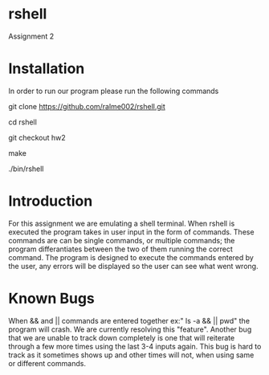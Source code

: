 # rshell
Assignment 2


# Installation

In order to run our program please run the following commands

git clone https://github.com/ralme002/rshell.git

cd rshell

git checkout hw2

make

./bin/rshell

# Introduction

For this assignment we are emulating a shell terminal. When rshell is executed the program takes in user input in the form of commands. These commands are can be single commands, or multiple commands; the program differantiates between the two of them running the correct command. The program is designed to execute the commands entered by the user, any errors will be displayed so the user can see what went wrong.

# Known Bugs

When && and || commands are entered together ex:" ls -a && || pwd" the program will crash. We are currently resolving this "feature". Another bug that we are unable to track down completely is one that will reiterate through a few more times using the last 3-4 inputs again. This bug is hard to track as it sometimes shows up and other times will not, when using same or different commands.
